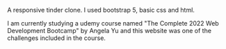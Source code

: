 A responsive tinder clone. I used bootstrap 5, basic css and html.

I am currently studying a udemy course named "The Complete 2022 Web Development Bootcamp" by Angela Yu 
and this website was one of the challenges included in the course.
